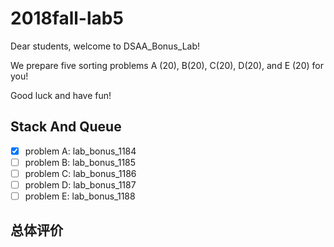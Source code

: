 # 2018fall-lab5

Dear students, welcome to DSAA_Bonus_Lab!

We prepare five sorting problems A (20), B(20), C(20), D(20), and E (20) for you!

Good luck and have fun!

## Stack And Queue

+ [x] problem A: lab_bonus_1184
+ [ ] problem B: lab_bonus_1185
+ [ ] problem C: lab_bonus_1186
+ [ ] problem D: lab_bonus_1187
+ [ ] problem E: lab_bonus_1188

## 总体评价
